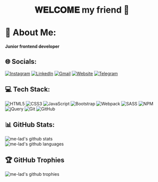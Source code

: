 <div align="center">

# 𝐖𝐄𝐋𝐂𝐎𝐌𝐄 my friend 🤗

</div>

# 📜 About Me:

#### Junior frontend developer

## 🌐 Socials:

[![Instagram][instagram-badge]](https://instagram.com/me.ilad_) [![LinkedIn][linkedin-badge]](https://linkedin.com/in/iesmaeili) [![Gmail][gmail-badge]](mailto:mresmaeili.me@gmail.com) [![Website][website-badge]](https://iesmaeili.ir) [![Telegram][telegram-badge]](https://t.me/Mohammad_EsmaeiliVa)

## 💻 Tech Stack:

![HTML5][html-badge] ![CSS3][css-badge] ![JavaScript][js-badge] ![Bootstrap][bootstrap-badge] ![Webpack][webpack-badge] ![SASS][sass-badge] ![NPM][npm-badge] ![jQuery][jquery-badge] ![Git][git-badge] ![GitHub][github-badge]

## 📊 GitHub Stats:

![me-lad's github stats][github-stats]<br/>
![me-lad's github languages][language-stats]

## 🏆 GitHub Trophies

![me-lad's github trophies][github-trophies]

<!-- All links -->

[instagram-badge]: https://img.shields.io/badge/Instagram-%23E4405F.svg?logo=Instagram&logoColor=white
[linkedin-badge]: https://img.shields.io/badge/LinkedIn-%230077B5.svg?logo=linkedin&logoColor=white
[gmail-badge]: https://img.shields.io/badge/Gmail-red.svg?logo=Gmail&logoColor=white
[website-badge]: https://img.shields.io/badge/Website-000000.svg?logo=about.me&?&logoColor=white
[telegram-badge]: https://img.shields.io/badge/Telegram-%230077B5.svg?logo=telegram&logoColor=white
[js-badge]: https://img.shields.io/badge/javascript-%23323330.svg?style=for-the-badge&logo=javascript&logoColor=%23F7DF1E
[css-badge]: https://img.shields.io/badge/css3-%231572B6.svg?style=for-the-badge&logo=css3&logoColor=white
[html-badge]: https://img.shields.io/badge/html5-%23E34F26.svg?style=for-the-badge&logo=html5&logoColor=white
[bootstrap-badge]: https://img.shields.io/badge/bootstrap-%238511FA.svg?style=for-the-badge&logo=bootstrap&logoColor=white
[webpack-badge]: https://img.shields.io/badge/webpack-%238DD6F9.svg?style=for-the-badge&logo=webpack&logoColor=black
[sass-badge]: https://img.shields.io/badge/SASS-hotpink.svg?style=for-the-badge&logo=SASS&logoColor=white
[npm-badge]: https://img.shields.io/badge/NPM-%23CB3837.svg?style=for-the-badge&logo=npm&logoColor=white
[jquery-badge]: https://img.shields.io/badge/jquery-%230769AD.svg?style=for-the-badge&logo=jquery&logoColor=white
[git-badge]: https://img.shields.io/badge/git-%23F05033.svg?style=for-the-badge&logo=git&logoColor=white
[github-badge]: https://img.shields.io/badge/github-%23121011.svg?style=for-the-badge&logo=github&logoColor=white
[github-stats]: https://github-readme-stats.vercel.app/api?username=me-lad&theme=blue-green
[language-stats]: https://github-readme-stats.vercel.app/api/top-langs/?username=me-lad&theme=dark&hide_border=false&include_all_commits=false&count_private=false&layout=compact
[github-trophies]: https://github-profile-trophy.vercel.app/?username=me-lad&theme=gruvbox&no-frame=false&no-bg=false&margin-w=4

